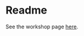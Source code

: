 # Readme

See the workshop page [here](https://scpederzani.com/proxy_system_modelling_workshop_2025/). 
